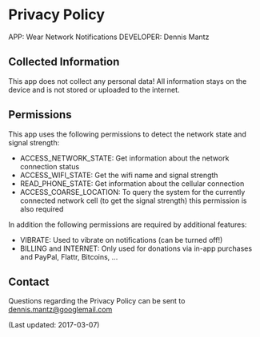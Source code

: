 Privacy Policy
==============

APP: Wear Network Notifications
DEVELOPER: Dennis Mantz


Collected Information
---------------------

This app does not collect any personal data! All information stays on the
device and is not stored or uploaded to the internet.


Permissions
-----------

This app uses the following permissions to detect the network state and signal strength:
- ACCESS_NETWORK_STATE: Get information about the network connection status
- ACCESS_WIFI_STATE: Get the wifi name and signal strength
- READ_PHONE_STATE: Get information about the cellular connection
- ACCESS_COARSE_LOCATION: To query the system for the currently connected
  network cell (to get the signal strength) this permission is also required

In addition the following permissions are required by additional features:
- VIBRATE: Used to vibrate on notifications (can be turned off!)
- BILLING and INTERNET: Only used for donations via in-app purchases and PayPal, Flattr, Bitcoins, ...


Contact
-------

Questions regarding the Privacy Policy can be sent to dennis.mantz@googlemail.com


(Last updated: 2017-03-07)
